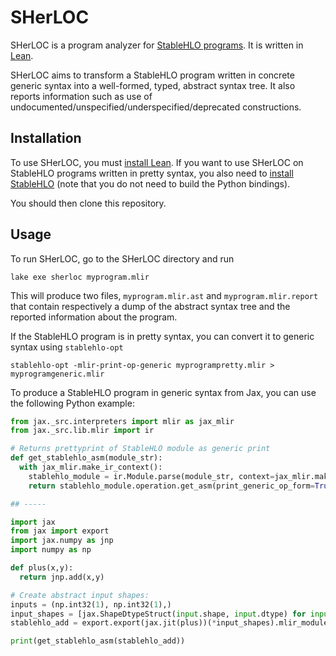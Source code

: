 # SHerLOC

SHerLOC is a program analyzer for [StableHLO programs](https://openxla.org/stablehlo). It is written in [Lean](https://leanprover-community.github.io/index.html). 

SHerLOC aims to transform a StableHLO program written in concrete generic syntax into a well-formed, typed, abstract syntax tree. It also reports information such as use of undocumented/unspecified/underspecified/deprecated constructions.

## Installation

To use SHerLOC, you must [install Lean](https://leanprover-community.github.io/get_started.html). If you want to use SHerLOC on StableHLO programs written in pretty syntax, you also need to [install StableHLO](https://github.com/openxla/stablehlo?tab=readme-ov-file#build-instructions) (note that you do not need to build the Python bindings).

You should then clone this repository.

## Usage

To run SHerLOC, go to the SHerLOC directory and run 

```
lake exe sherloc myprogram.mlir
```

This will produce two files, `myprogram.mlir.ast` and `myprogram.mlir.report` that contain respectively a dump of the abstract syntax tree and the reported information about the program.

If the StableHLO program is in pretty syntax, you can convert it to generic syntax using `stablehlo-opt`

```
stablehlo-opt -mlir-print-op-generic myprogrampretty.mlir > myprogramgeneric.mlir
```

To produce a StableHLO program in generic syntax from Jax, you can use the following Python example:

```python
from jax._src.interpreters import mlir as jax_mlir
from jax._src.lib.mlir import ir

# Returns prettyprint of StableHLO module as generic print
def get_stablehlo_asm(module_str):
  with jax_mlir.make_ir_context():
    stablehlo_module = ir.Module.parse(module_str, context=jax_mlir.make_ir_context())
    return stablehlo_module.operation.get_asm(print_generic_op_form=True, enable_debug_info=False)

## ----- 

import jax
from jax import export
import jax.numpy as jnp
import numpy as np

def plus(x,y):
  return jnp.add(x,y)

# Create abstract input shapes:
inputs = (np.int32(1), np.int32(1),)
input_shapes = [jax.ShapeDtypeStruct(input.shape, input.dtype) for input in inputs]
stablehlo_add = export.export(jax.jit(plus))(*input_shapes).mlir_module()

print(get_stablehlo_asm(stablehlo_add))
```
